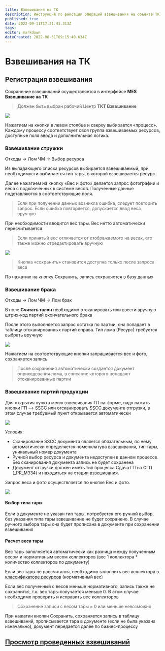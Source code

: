 ```yaml
---
title: Взвешивания на ТК
description: Инструкция по фиксации операций взвешивания на объекте ТК
published: true
date: 2022-09-11T17:31:41.313Z
tags: 
editor: markdown
dateCreated: 2022-08-31T09:15:40.634Z
---
```


# Взвешивания на ТК

## **Регистрация взвешивания**

Сохранение взвешиваний осуществляется в интерфейсе **MES Взвешивание на ТК**


>Должен быть выбран рабочий Центр **ТКТ Взвешивание**


![](<../../../../assets/0 (71).png>)

Нажатием на кнопки в левом столбце и сверху выбирается «процесс». Каждому процессу соответствует своя группа взвешиваемых ресурсов, доступные поля ввода и дополнительная логика.&#x20;

### Взвешивание стружки

Отходы -> Лом ЧМ -> Выбор ресурса

Из выпадающего списка ресурсов выбирается взвешиваемый, при необходимости выбирается тип тары, в которой взвешивается ресурс.

Далее нажатием на кнопку «Вес и фото» делается запрос фотографии и веса с подключенных к системе весов. Полученные данные подставляются в соответствующие поля.&#x20;


>Если при получении данных возникла ошибка, следует повторить запрос. Если ошибка повторяется, допускается ввод веса вручную


При необходимости вводится вес тары. Вес нетто автоматически пересчитывается


>Если принятый вес отличается от отображаемого на весах, его также можно отредактировать вручную


![](<../../../../assets/2 (67).png>)


>Кнопка «сохранить» становится доступна только после запроса веса


По нажатию на кнопку Сохранить, запись сохраняется в базу данных

### Взвешивание брака

Отходы -> Лом ЧМ -> Лом брак

В поле **Считать талон** необходимо отсканировать или ввести вручную штрих-код партий окончательного брака

После этого выполняется запрос остатка по партии, она попадает в таблицу отсканированных партий справа. Тип лома (Ресурс) требуется выбрать вручную

![](<../../../../assets/0 (45)1.png>)

Нажатием на соответствующие кнопки запрашивается вес и фото, сохраняется запись


>После сохранения автоматически создается документ оприходования лома, в списание которого попадают отсканированные партии


### Взвешивание партий продукции

Для открытия пункта меню взвешивания ГП на форме, надо нажать кнопки ГП –> SSCC или отсканировать SSCC документа отгрузки, в этом случае требуемый пункт открывается автоматически

![](<../../../../assets/1 (50)1.png>)

Условия:

* Сканирование SSCC документа является обязательным, по нему автоматически определяется номенклатура взвешивания, тип тары, уникальный номер документа
* Ручной выбор ресурса и документа недоступен в данном процессе. Без сканирования документа запись не будет сохранена
* Документ отгрузки должен иметь тип процесса Сдача ГП на СГП (\_PR\_M334) и находиться на стадии взвешивания.

Запрос веса и фото осуществляется по кнопке Вес и фото.

![](<../../../../assets/2 (48)1.png>)

#### Выбор типа тары

Если в документе не указан тип тары, потребуется его ручной выбор, без указания типа тары взвешивание не будет сохранено. В случае ручного выбора тары она будет прописана в документе при сохранении взвешивания

#### Расчет веса тары

Вес тары заполняется автоматически как разница между полученным весом и нормативным весом коллекторов (вес 1 коллектора \* количество коллекторов по документу)

Если вес тары не рассчитался, необходимо заполнить вес коллектора в [классификаторе ресурсов](../../../../upravlenie-mdm/klassifikator-resursov/opisanie-funkcii/prosmotr-klassifikatora-resursov.md) (нормативный вес)

Если вес полученный с весов меньше нормативного, запись также не сохранится, т.к. вес тары получается меньше 0. В этом случае необходимо проверить и исправить вес коллекторов

>Сохранение записи с весом тары = 0 или меньше невозможно


При нажатии кнопки Сохранить, сохраняется запись в таблицу взвешиваний, прописывается тара в документе (если не была указана изначально), документ передается далее по бизнес-процессу

## [Просмотр проведенных взвешиваний](../../../../uchet/royaltermo/vzveshivanie/vzveshivanie-tk.md)
